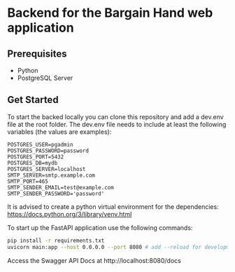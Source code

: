 # Backend for the Bargain Hand web application

## Prerequisites
- Python
- PostgreSQL Server

## Get Started
To start the backed locally you can clone this repository and add a dev.env file at the root folder.
The dev.env file needs to include at least the following variables (the values are examples):

```text
POSTGRES_USER=pgadmin
POSTGRES_PASSWORD=password
POSTGRES_PORT=5432
POSTGRES_DB=mydb
POSTGRES_SERVER=localhost
SMTP_SERVER=smtp.example.com
SMTP_PORT=465
SMTP_SENDER_EMAIL=test@example.com
SMTP_SENDER_PASSWORD='password'
```
It is advised to create a python virtual environment for the dependencies: https://docs.python.org/3/library/venv.html

To start up the FastAPI application use the following commands:

```bash
pip install -r requirements.txt
uvicorn main:app --host 0.0.0.0 --port 8080 # add --reload for development
```
Access the Swagger API Docs at http://localhost:8080/docs


